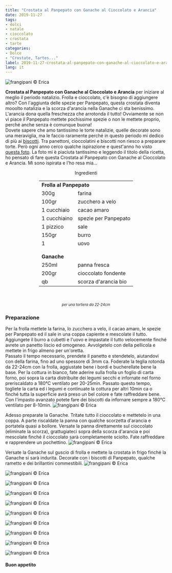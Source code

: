 ```yaml
---
title: "Crostata al Panpepato con Ganache al Cioccolato e Arancia"
date: 2019-11-27
tags:
- dolci
- natale
- cioccolato
- crostata
- tarte
categories:
- Dolce
- "Crostate, Tartes..."
label: 2019-11-27-crostata-al-panpepato-con-ganache-al-cioccolato-e-arancia
lang: it 
---
```

![](header.jpeg "frangipani © Erica")

**Crostata al Panpepato con Ganache al Cioccolato e Arancia** per iniziare al meglio il periodo natalizio. Frolla e cioccolato, c'è bisogno di aggiungere altro? Con l'aggiunta delle spezie per Panpepato, questa crostata diventa mooolto natalizia e la scorza d'arancia nella Ganache ci sta benissimo. L'arancia dona quella freschezza che arrotonda il tutto! Ovviamente se non vi piace il Panpepato mettete pochissime spezie o non le mettete proprio, perché anche senza è comunque buona!
<br />
Dovete sapere che amo tantissimo le torte natalizie, quelle decorate sono una meraviglia, ma le faccio raramente perché in questo periodo mi dedico di più ai <a href="https://frangipani.raiano.ch/it/categories/Dolce/Biscotti/page/6//" target="_blank">biscotti</a>. Tra panettoni, cioccolatini e biscotti non riesco a preparare torte. Però ogni anno cerco qualche ispirazione e quest'anno ho visto <a href="https://www.lazycatkitchen.com/gingerbread-amaretto-chocolate-tart/" target="_blank">questa foto</a>. La foto mi è piaciuta tantissimo e leggendo il titolo della ricetta, ho pensato di fare questa Crostata al Panpepato con Ganache al Cioccolato e Arancia. Mi sono ispirata e l'ho resa mia... 

<div id="wrapper" style="text-align: center">
  <div id="yourdiv" style="display: inline-block;">
    <div class="ingredients" itemscope itemtype="http://schema.org/Recipe">
      <span itemprop="name" style="display:none;">Crostata al Panpepato con Ganache al Cioccolato e Arancia</span>
      <span itemprop="recipeCategory" style="display:none;">Dolce</span>
      <img itemprop="image" style="display:none;" class="ignore-gallery-item" src="header.jpeg"/>
      <span itemprop="author" style="display:none;">Erica Raiano</span>
      <span itemprop="description" style="display:none;">Crostata al Panpepato con Ganache al Cioccolato e Arancia per iniziare al meglio il periodo natalizio. Frolla e cioccolato, c'è bisogno di aggiungere altro?</span>
      <div class="ingredients-title">Ingredienti</div>
      <table>
        <tbody>
          <tr>          
            <td colspan="2"><b>Frolla al Panpepato</b></td>
          </tr>      
          <tr itemprop="recipeIngredient">
            <td>300g</td>
            <td>farina</td>
          </tr>
          <tr itemprop="recipeIngredient">
            <td>100gr</td>
            <td>zucchero a velo</td>
          </tr>
          <tr itemprop="recipeIngredient">
            <td>1 cucchiaio</td>
            <td>cacao amaro</td>
          </tr>
          <tr itemprop="recipeIngredient">
            <td>1 cucchiaino</td>
            <td>spezie per Panpepato</td>
          </tr>
          <tr itemprop="recipeIngredient">
            <td>1 pizzico</td>
            <td>sale</td>
          </tr>
          <tr itemprop="recipeIngredient">
            <td>150gr</td>
            <td>burro</td>  
          </tr>
          <tr itemprop="recipeIngredient">
            <td>1</td>
            <td>uovo</td>
          </tr>
          <tr style="height: 15px;"></tr>
          <tr>          
            <td colspan="2"><b>Ganache</b></td>
          </tr>
          <tr itemprop="recipeIngredient">
            <td>250ml</td>
            <td>panna fresca</td>
          </tr>
          <tr itemprop="recipeIngredient">
            <td>200gr</td>
            <td>cioccolato fondente</td>
          </tr>
          <tr itemprop="recipeIngredient">
            <td>qb</td>
            <td>scorza d'arancia bio</td>
          </tr>
        </tbody>
      </table>
      <br></br>
      <i class="pull-right" style="font-size: 80%;">per una tortiera da 22-24cm</i>
    </div>
  </div>
</div>


<h3>
  <font color="grey">
    <i class="fa fa-cogs"></i>
  </font> Preparazione
</h3>

Per la frolla mettete la farina, lo zucchero a velo, il cacao amaro, le spezie per Panpepato ed il sale in una coppa capiente e mescolate il tutto. Aggiungete il burro a cubetti e l'uovo e impastate il tutto velocemente finché avrete un panetto liscio ed omogeneo. Avvolgetelo con della pellicola e mettete in frigo almeno per un'oretta.
<br />
Passato il tempo necessario, prendete il panetto e stendetelo, aiutandovi con della farina, fino ad uno spessore di 3mm ca. Foderate la teglia rotonda da 22-24cm con la frolla, aggiustate bene i bordi e bucherellate bene la base. Per la cottura in bianco, fate aderire sulla frolla un foglio di carta forno, poi sopra la carta distribuite dei legumi secchi e infornate nel forno preriscaldato a 180°C ventilato per 20-25min. Passato questo tempo, togliete la carta ed i legumi e continuate la cottura per altri 10min ca o finché tutta la superficie avrà preso un bel colore e fate raffreddare bene. Con l'impasto avanzato potete fare dei biscotti da infornare sempre a 180°C ventilato per 8-10min.
![](frolla.jpeg "frangipani © Erica")

Adesso preparate la Ganache. Tritate tutto il cioccolato e mettetelo in una coppa. A parte riscaldate la panna con qualche scorzetta d'arancia e portatela quasi a bollore. Versate la panna direttamente sul cioccolato (eliminate la scorza), grattugiateci sopra della scorza d'arancia e poi mescolate finché il cioccolato sarà completamente sciolto. Fate raffreddare e rapprendere un pochettino.
![](ganache.jpeg "frangipani © Erica")

Versate la Ganache sul guscio di frolla e mettete la crostata in frigo finché la Ganache si sarà indurita. Decorate con i biscotti di Panpepato, qualche rametto e dei brillantini commestibili.
![](risultato1.jpeg "frangipani © Erica")

![](risultato2.jpeg "frangipani © Erica")

![](risultato3.jpeg "frangipani © Erica")

![](risultato4.jpeg "frangipani © Erica")

![](risultato5.jpeg "frangipani © Erica")

![](risultato6.jpeg "frangipani © Erica")

![](risultato7.jpeg "frangipani © Erica")

![](risultato8.jpeg "frangipani © Erica")

![](risultato9.jpeg "frangipani © Erica")

![](risultato10.jpeg "frangipani © Erica")

<h4>Buon appetito
  <font color="red">
    <i class="fa fa-smile-o"></i>
  </font>
</h4>
